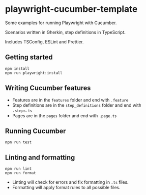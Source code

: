 # playwright-cucumber-template

Some examples for running Playwright with Cucumber.

Scenarios written in Gherkin, step definitions in TypeScript.

Includes TSConfig, ESLint and Prettier.

## Getting started

    npm install
    npm run playwright:install

## Writing Cucumber features

- Features are in the `features` folder and end with `.feature`
- Step definitions are in the `step_definitions` folder and end with `.steps.ts`
- Pages are in the `pages` folder and end with `.page.ts`

## Running Cucumber

    npm run test

## Linting and formatting

    npm run lint
    npm run format

- Linting will check for errors and fix formatting in `.ts` files.
- Formatting will apply format rules to all possible files.

